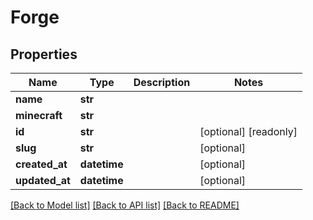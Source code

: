 # Forge


## Properties
Name | Type | Description | Notes
------------ | ------------- | ------------- | -------------
**name** | **str** |  | 
**minecraft** | **str** |  | 
**id** | **str** |  | [optional] [readonly] 
**slug** | **str** |  | [optional] 
**created_at** | **datetime** |  | [optional] 
**updated_at** | **datetime** |  | [optional] 

[[Back to Model list]](../README.md#documentation-for-models) [[Back to API list]](../README.md#documentation-for-api-endpoints) [[Back to README]](../README.md)


